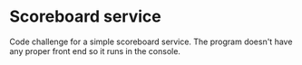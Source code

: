 # Scoreboard service
Code challenge for a simple scoreboard service. The program doesn't have any proper front end so it runs in the console.
